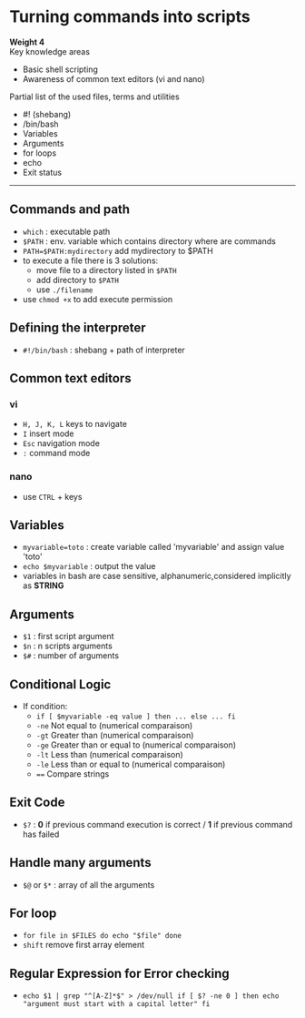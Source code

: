 # Turning commands into scripts

**Weight 4**\
Key knowledge areas

- Basic shell scripting
- Awareness of common text editors (vi and nano)

Partial list of the used files, terms and utilities

- #! (shebang)
- /bin/bash
- Variables
- Arguments
- for loops
- echo
- Exit status

---

## Commands and path

- `which` : executable path
- `$PATH` : env. variable which contains directory where are commands
- `PATH=$PATH:mydirectory` add mydirectory to $PATH
- to execute a file there is 3 solutions:
  - move file to a directory listed in `$PATH`  
  - add directory to `$PATH`
  - use `./filename`
- use `chmod +x` to add execute permission

## Defining the interpreter

- `#!/bin/bash` : shebang + path of interpreter

## Common text editors

### vi

- `H, J, K, L` keys to navigate
- `I` insert mode
- `Esc` navigation mode
- `:` command mode

### nano

- use `CTRL` + keys

## Variables

- `myvariable=toto` : create variable called 'myvariable' and assign value 'toto'
- `echo $myvariable` : output the value
- variables in bash are case sensitive, alphanumeric,considered implicitly as **STRING**

## Arguments

- `$1` : first script argument
- `$n` : n scripts arguments
- `$#` : number of arguments

## Conditional Logic

- If condition:
  - `if [ $myvariable -eq value ] then ... else ... fi`
  - `-ne`
Not equal to (numerical comparaison)
  - `-gt`
Greater than (numerical comparaison)
  - `-ge`
Greater than or equal to (numerical comparaison)
  - `-lt`
Less than (numerical comparaison)
  - `-le`
Less than or equal to (numerical comparaison)
  - `==`
Compare strings

## Exit Code

- `$?` : **0** if previous command execution is correct / **1** if previous command has failed

## Handle many arguments

- `$@` or `$*` : array of all the arguments

## For loop

- `for file in $FILES do echo "$file" done`
- `shift` remove first array element 

## Regular Expression for Error checking

- `echo $1 | grep "^[A-Z]*$" > /dev/null if [ $? -ne 0 ] then echo "argument must start with a capital letter" fi`
